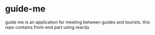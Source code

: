 # guide-me
guide me is an application for meeting between guides and tourists. this repo contains front-end part using reactjs
